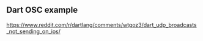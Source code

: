 ## Dart OSC example


https://www.reddit.com/r/dartlang/comments/wtgoz3/dart_udp_broadcasts_not_sending_on_ios/